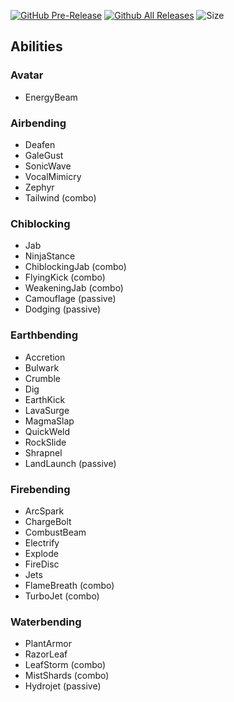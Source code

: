 [![GitHub Pre-Release](https://img.shields.io/github/release-pre/CozmycDev/ProjectAddons.svg)](https://github.com/CozmycDev/ProjectAddons/releases)
[![Github All Releases](https://img.shields.io/github/downloads/CozmycDev/ProjectAddons/total.svg)](https://github.com/CozmycDev/ProjectAddons/releases)
![Size](https://img.shields.io/github/repo-size/CozmycDev/ProjectAddons.svg)
## Abilities
### Avatar
- EnergyBeam

### Airbending
- Deafen
- GaleGust
- SonicWave
- VocalMimicry
- Zephyr
- Tailwind (combo)

### Chiblocking
- Jab
- NinjaStance
- ChiblockingJab (combo)
- FlyingKick (combo)
- WeakeningJab (combo)
- Camouflage (passive)
- Dodging (passive)

### Earthbending
- Accretion
- Bulwark
- Crumble
- Dig
- EarthKick
- LavaSurge
- MagmaSlap
- QuickWeld
- RockSlide
- Shrapnel
- LandLaunch (passive)

### Firebending
- ArcSpark
- ChargeBolt
- CombustBeam
- Electrify
- Explode
- FireDisc
- Jets
- FlameBreath (combo)
- TurboJet (combo)

### Waterbending
- PlantArmor
- RazorLeaf
- LeafStorm (combo)
- MistShards (combo)
- Hydrojet (passive)
